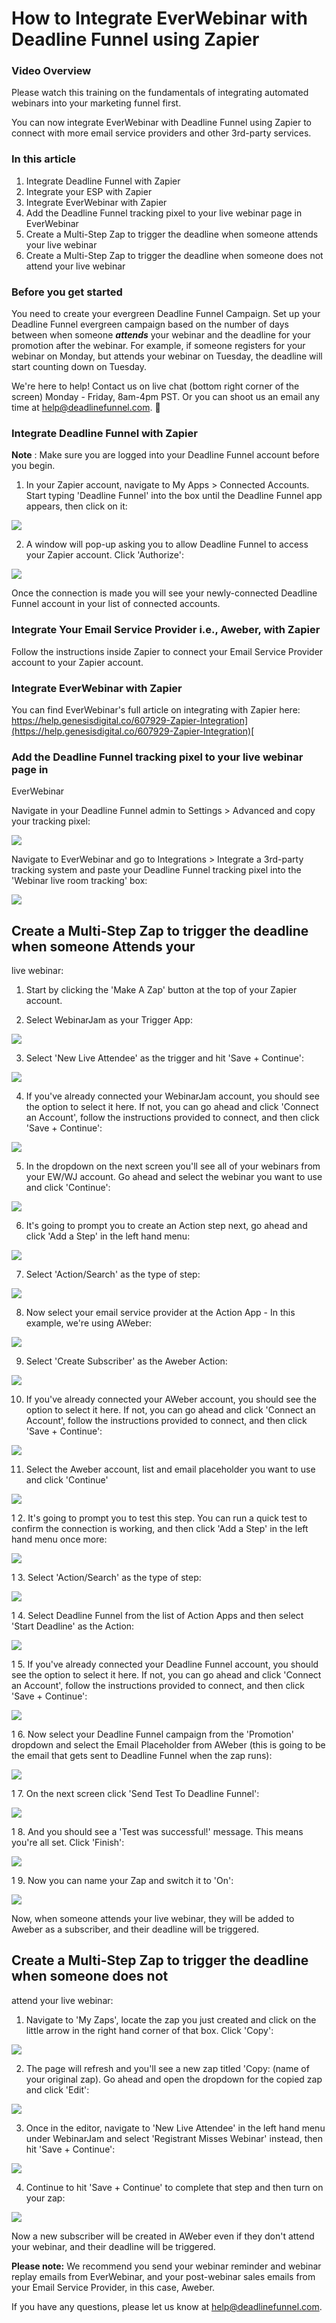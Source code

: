 # How to Integrate EverWebinar with Deadline Funnel using Zapier

### Video Overview

Please watch this training on the fundamentals of integrating automated webinars into your marketing funnel first.

You can now integrate EverWebinar with Deadline Funnel using Zapier to connect with more email service providers and other 3rd-party services.

### In this article

1. Integrate Deadline Funnel with Zapier
2. Integrate your ESP with Zapier
3. Integrate EverWebinar with Zapier
4. Add the Deadline Funnel tracking pixel to your live webinar page in EverWebinar
5. Create a Multi-Step Zap to trigger the deadline when someone attends your live webinar
6. Create a Multi-Step Zap to trigger the deadline when someone does not attend your live webinar

### Before you get started

You need to create your evergreen Deadline Funnel Campaign. Set up your Deadline Funnel evergreen campaign based on the number of days between when someone _**attends**_ your webinar and the deadline for your promotion after the webinar. For example, if someone registers for your webinar on Monday, but attends your webinar on Tuesday, the deadline will start counting down on Tuesday.

We're here to help! Contact us on live chat \(bottom right corner of the screen\) Monday - Friday, 8am-4pm PST. Or you can shoot us an email any time at help@deadlinefunnel.com. 🙂

### Integrate Deadline Funnel with Zapier

**Note** : Make sure you are logged into your Deadline Funnel account before you begin.

1. In your Zapier account, navigate to My Apps &gt; Connected Accounts. Start typing 'Deadline Funnel' into the box until the Deadline Funnel app appears, then click on it:

![](https://d33v4339jhl8k0.cloudfront.net/docs/assets/53974d6ce4b0c76107b109d1/images/5d02cf2104286318cac440d8/file-sBm13beJNp.png)

2. A window will pop-up asking you to allow Deadline Funnel to access your Zapier account. Click 'Authorize':

![](https://d33v4339jhl8k0.cloudfront.net/docs/assets/53974d6ce4b0c76107b109d1/images/5d02cf9804286318cac440db/file-7C1qbfZLvy.png)

Once the connection is made you will see your newly-connected Deadline Funnel account in your list of connected accounts.

### Integrate Your Email Service Provider i.e., Aweber, with Zapier

Follow the instructions inside Zapier to connect your Email Service Provider account to your Zapier account.

### Integrate EverWebinar with Zapier

You can find EverWebinar's full article on integrating with Zapier here: [https://help.genesisdigital.co/607929-Zapier-Integration](https://help.genesisdigital.co/607929-Zapier-Integration)[    
](https://help.genesisdigital.co/607929-Zapier-Integration)

### Add the Deadline Funnel tracking pixel to your live webinar page in

EverWebinar

Navigate in your Deadline Funnel admin to Settings &gt; Advanced and copy your tracking pixel:

![](https://d33v4339jhl8k0.cloudfront.net/docs/assets/53974d6ce4b0c76107b109d1/images/5e4edeb004286364bc95a569/file-wTa0Fdwodn.jpg)

Navigate to EverWebinar and go to Integrations &gt; Integrate a 3rd-party tracking system and paste your Deadline Funnel tracking pixel into the 'Webinar live room tracking' box:

![](https://d33v4339jhl8k0.cloudfront.net/docs/assets/53974d6ce4b0c76107b109d1/images/5e4edec504286364bc95a56d/file-78LoyOW7S9.jpg)

## Create a Multi-Step Zap to trigger the deadline when someone Attends your

live webinar:

1. Start by clicking the 'Make A Zap' button at the top of your Zapier account.

2. Select WebinarJam as your Trigger App:

![](https://d33v4339jhl8k0.cloudfront.net/docs/assets/53974d6ce4b0c76107b109d1/images/5d02d18b04286318cac440f7/file-qqPPYNHvSC.png)

3. Select 'New Live Attendee' as the trigger and hit 'Save + Continue':

![](https://d33v4339jhl8k0.cloudfront.net/docs/assets/53974d6ce4b0c76107b109d1/images/5d02d5a02c7d3a1cad5b5c5b/file-0fXWMQNsl2.png)

4. If you've already connected your WebinarJam account, you should see the option to select it here. If not, you can go ahead and click 'Connect an Account', follow the instructions provided to connect, and then click 'Save + Continue':

![](https://d33v4339jhl8k0.cloudfront.net/docs/assets/53974d6ce4b0c76107b109d1/images/5d02d5ae04286318cac44131/file-LAGtUIj1T1.png)

5. In the dropdown on the next screen you'll see all of your webinars from your EW/WJ account. Go ahead and select the webinar you want to use and click 'Continue':

![](https://d33v4339jhl8k0.cloudfront.net/docs/assets/53974d6ce4b0c76107b109d1/images/5d02d5ba2c7d3a1cad5b5c5e/file-dJIfUebMRK.png)

6. It's going to prompt you to create an Action step next, go ahead and click 'Add a Step' in the left hand menu:

![](https://d33v4339jhl8k0.cloudfront.net/docs/assets/53974d6ce4b0c76107b109d1/images/5d02d5cc2c7d3a1cad5b5c5f/file-DOQ9raYQDF.png)

7. Select 'Action/Search' as the type of step:

![](https://d33v4339jhl8k0.cloudfront.net/docs/assets/53974d6ce4b0c76107b109d1/images/5d02d5d704286318cac44132/file-eZdDhgq1kQ.png)

8. Now select your email service provider at the Action App - In this example, we're using AWeber:

![](https://d33v4339jhl8k0.cloudfront.net/docs/assets/53974d6ce4b0c76107b109d1/images/5d02d5f104286318cac44134/file-zDLzJULWXw.png)

9. Select 'Create Subscriber' as the Aweber Action:

![](https://d33v4339jhl8k0.cloudfront.net/docs/assets/53974d6ce4b0c76107b109d1/images/5d02d62604286318cac44135/file-o0D7Ly5Vdo.png)

10. If you've already connected your AWeber account, you should see the option to select it here. If not, you can go ahead and click 'Connect an Account', follow the instructions provided to connect, and then click 'Save + Continue':

![](https://d33v4339jhl8k0.cloudfront.net/docs/assets/53974d6ce4b0c76107b109d1/images/5d02d74404286318cac44144/file-J5UdcvyXJF.png)

11. Select the Aweber account, list and email placeholder you want to use and click 'Continue'

![](https://d33v4339jhl8k0.cloudfront.net/docs/assets/53974d6ce4b0c76107b109d1/images/5d02d7542c7d3a1cad5b5c68/file-ca5P51hqSD.png)

1 2. It's going to prompt you to test this step. You can run a quick test to confirm the connection is working, and then click 'Add a Step' in the left hand menu once more:

![](https://d33v4339jhl8k0.cloudfront.net/docs/assets/53974d6ce4b0c76107b109d1/images/5d02d75e04286318cac44145/file-gl3mec6Qum.png)

1 3. Select 'Action/Search' as the type of step:

![](https://d33v4339jhl8k0.cloudfront.net/docs/assets/53974d6ce4b0c76107b109d1/images/5d02d76e2c7d3a1cad5b5c6a/file-hWwHDaJw47.png)

1 4. Select Deadline Funnel from the list of Action Apps and then select 'Start Deadline' as the Action:

![](https://d33v4339jhl8k0.cloudfront.net/docs/assets/53974d6ce4b0c76107b109d1/images/5d02d7782c7d3a1cad5b5c6b/file-bkxhkouOUG.png)

1 5. If you've already connected your Deadline Funnel account, you should see the option to select it here. If not, you can go ahead and click 'Connect an Account', follow the instructions provided to connect, and then click 'Save + Continue':

![](https://d33v4339jhl8k0.cloudfront.net/docs/assets/53974d6ce4b0c76107b109d1/images/5d02d7982c7d3a1cad5b5c6e/file-SVmulCOM5I.png)

1 6. Now select your Deadline Funnel campaign from the 'Promotion' dropdown and select the Email Placeholder from AWeber \(this is going to be the email that gets sent to Deadline Funnel when the zap runs\):

![](https://d33v4339jhl8k0.cloudfront.net/docs/assets/53974d6ce4b0c76107b109d1/images/5d02d7a32c7d3a1cad5b5c6f/file-1ox11vXWXv.png)

1 7. On the next screen click 'Send Test To Deadline Funnel':

![](https://d33v4339jhl8k0.cloudfront.net/docs/assets/53974d6ce4b0c76107b109d1/images/5d02d7ab04286318cac4414b/file-WEi5YjztY0.png)

1 8. And you should see a 'Test was successful!' message. This means you're all set. Click 'Finish':

![](https://d33v4339jhl8k0.cloudfront.net/docs/assets/53974d6ce4b0c76107b109d1/images/5d02d7b62c7d3a1cad5b5c72/file-XAxOVAwWhA.png)

1 9. Now you can name your Zap and switch it to 'On':

![](https://d33v4339jhl8k0.cloudfront.net/docs/assets/53974d6ce4b0c76107b109d1/images/5d02d7c204286318cac4414f/file-W2j3ZjxzVY.png)

Now, when someone attends your live webinar, they will be added to Aweber as a subscriber, and their deadline will be triggered.

## Create a Multi-Step Zap to trigger the deadline when someone does not

attend your live webinar:

1. Navigate to 'My Zaps', locate the zap you just created and click on the little arrow in the right hand corner of that box. Click 'Copy':

![](https://d33v4339jhl8k0.cloudfront.net/docs/assets/53974d6ce4b0c76107b109d1/images/5d02d8c804286318cac44157/file-qG1HCXmblU.png)

2. The page will refresh and you'll see a new zap titled 'Copy: \(name of your original zap\). Go ahead and open the dropdown for the copied zap and click 'Edit':

![](https://d33v4339jhl8k0.cloudfront.net/docs/assets/53974d6ce4b0c76107b109d1/images/5d02d8d22c7d3a1cad5b5c7f/file-N8PrWsCDoL.png)

3. Once in the editor, navigate to 'New Live Attendee' in the left hand menu under WebinarJam and select 'Registrant Misses Webinar' instead, then hit 'Save + Continue':

![](https://d33v4339jhl8k0.cloudfront.net/docs/assets/53974d6ce4b0c76107b109d1/images/5d02d8dc04286318cac44159/file-Bym04lmRlx.png)

4. Continue to hit 'Save + Continue' to complete that step and then turn on your zap:

![](https://d33v4339jhl8k0.cloudfront.net/docs/assets/53974d6ce4b0c76107b109d1/images/5d02d8e72c7d3a1cad5b5c80/file-GXhNLsqZ5y.png)

Now a new subscriber will be created in AWeber even if they don't attend your webinar, and their deadline will be triggered.

**Please note:** We recommend you send your webinar reminder and webinar replay emails from EverWebinar, and your post-webinar sales emails from your Email Service Provider, in this case, Aweber.

If you have any questions, please let us know at [help@deadlinefunnel.com](mailto:mailto:help@deadlinefunnel.com).

